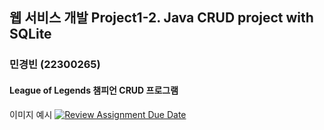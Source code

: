 ## 웹 서비스 개발 Project1-2. Java CRUD project with SQLite
### 민경빈 (22300265)
#### League of Legends 챔피언 CRUD 프로그램
이미지 예시
[![Review Assignment Due Date](https://classroom.github.com/assets/deadline-readme-button-22041afd0340ce965d47ae6ef1cefeee28c7c493a6346c4f15d667ab976d596c.svg)](https://classroom.github.com/a/FgyAlX5H)
